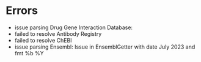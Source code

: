 # Errors

- issue parsing Drug Gene Interaction Database: 
- failed to resolve Antibody Registry
- failed to resolve ChEBI
- issue parsing Ensembl: Issue in EnsemblGetter with date July 2023 and fmt %b %Y